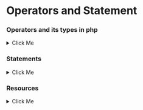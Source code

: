 # Operators and Statement

### Operators and its types in php
<details>
  <summary>Click Me</summary>

### Operators and its types in php

* Arithmetic (গাণিতিক অপারেটর) 
    + ,  - ,  * ,  / ,  % (Modulus),  ** (Exponentiation)
* Assignment (নির্ধারণ অপারেটর)
    =, +=, -=, *=, /=
* Comparison (তুলনা)    
    ==, !=, ===, !==, < (less), > (greater), <=, >=
* Increment / decrement
    ++a, a++, --a, a-- 
* Logical and others
    !, &&, || 
</details>

### Statements
<details>
  <summary>Click Me</summary>

### Statements

 * If
 * Else
 * Else if
 * Switch
 </details>

### Resources
<details>
  <summary>Click Me</summary>

### Operators and its types in php

  * Arithmetic (গাণিতিক অপারেটর) 
          -R Link: https://www.javatpoint.com/php-operators#Arithmetic 
  * Assignment (নির্ধারণ অপারেটর)
          -R Link: https://www.javatpoint.com/php-operators#Assignment 
  * Comparison (তুলনা)
          -R Link: https://www.javatpoint.com/php-operators#Comparison 
  * Increment / decrement
          -R Link: https://www.php.net/manual/en/language.operators.increment.php 
 *  Logical and others
          -R Link: https://www.javatpoint.com/php-operators#Logical  

### Statement
* If
* Else
* Else if
* Switch          

</details>